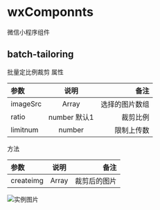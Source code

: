 # wxComponnts
微信小程序组件

## batch-tailoring

批量定比例裁剪
属性

| 参数 | 说明 | 备注 |
|:-|:-:|-:|
|imageSrc|Array| 选择的图片数组 |
|ratio| number 默认1|裁剪比例|
|limitnum|number|限制上传数|

方法

| 参数 | 说明 | 备注 |
|:-|:-:|-:|
|createimg|Array| 裁剪后的图片 |
 
 ![实例图片](https://github.com/sdojndx/my-blog/blob/master/images/demo.gif?raw=true "demo.gif")
 
